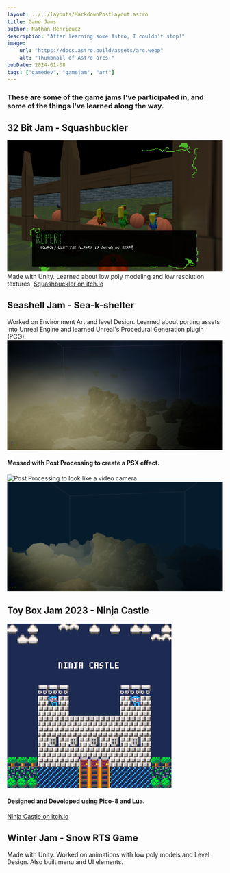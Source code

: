 ```yaml
---
layout: ../../layouts/MarkdownPostLayout.astro
title: Game Jams
author: Nathan Henriquez
description: "After learning some Astro, I couldn't stop!"
image:
    url: "https://docs.astro.build/assets/arc.webp"
    alt: "Thumbnail of Astro arcs."
pubDate: 2024-01-08
tags: ["gamedev", "gamejam", "art"]
---
```

### These are some of the game jams I've participated in, and some of the things I've learned along the way. 

## 32 Bit Jam - Squashbuckler
![PCG Art](public/images/squashbuckler.png)
Made with Unity. Learned about low poly modeling and low resolution textures.
[Squashbuckler on itch.io](https://asfunasfun.itch.io/squashbuckler)

## Seashell Jam - Sea-k-shelter
Worked on Environment Art and level Design. Learned about porting assets into Unreal Engine and learned Unreal's Procedural Generation plugin (PCG).
![PCG Art](public/images/ScreenShot00004.png)
#### Messed with Post Processing to create a PSX effect.
![Post Processing to look like a video camera](../../images/ScreenShot00003.png)
![Post Processing to create a PSX effect](../../images/ScreenShot00005.png)

## Toy Box Jam 2023 - Ninja Castle
![Ninja Castle](public/images/ninjacastle.png)
#### Designed and Developed using Pico-8 and Lua.
[Ninja Castle on itch.io](https://henriquezna.itch.io/ninja-castle)

## Winter Jam - Snow RTS Game
Made with Unity. Worked on animations with low poly models and Level Design. Also built menu and UI elements.